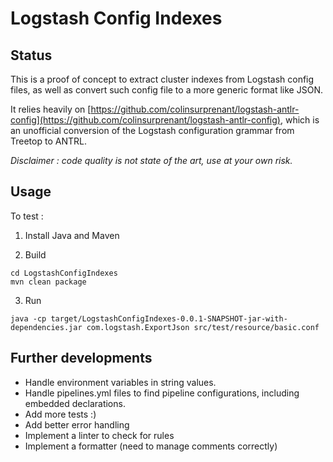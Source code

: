 # Logstash Config Indexes

## Status

This is a proof of concept to extract cluster indexes from Logstash config files, as well as convert such config file to a more generic format like JSON.

It relies heavily on [https://github.com/colinsurprenant/logstash-antlr-config](https://github.com/colinsurprenant/logstash-antlr-config), which is an unofficial conversion of the Logstash configuration grammar from Treetop to ANTRL.

*Disclaimer : code quality is not state of the art, use at your own risk.*

## Usage

To test :

1. Install Java and Maven

2. Build
```
cd LogstashConfigIndexes
mvn clean package
```

3. Run
```
java -cp target/LogstashConfigIndexes-0.0.1-SNAPSHOT-jar-with-dependencies.jar com.logstash.ExportJson src/test/resource/basic.conf
```

## Further developments

* Handle environment variables in string values.
* Handle pipelines.yml files to find pipeline configurations, including embedded declarations.
* Add more tests :)
* Add better error handling
* Implement a linter to check for rules
* Implement a formatter (need to manage comments correctly)
